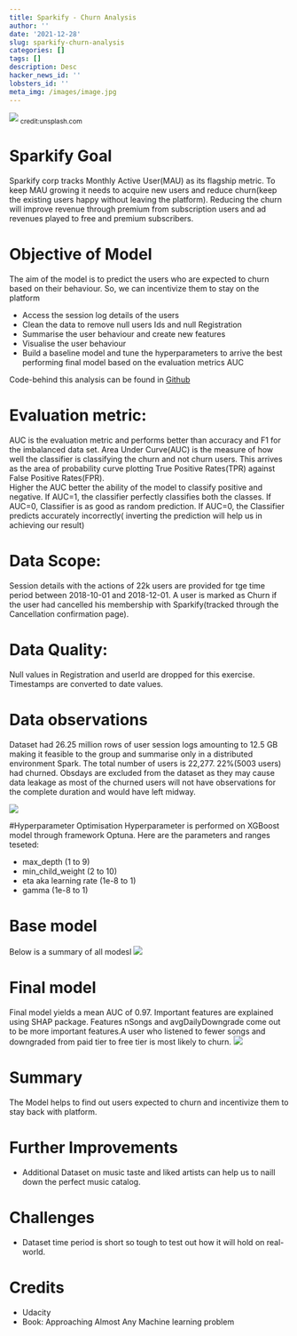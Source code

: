 ```yaml
---
title: Sparkify - Churn Analysis
author: ''
date: '2021-12-28'
slug: sparkify-churn-analysis
categories: []
tags: []
description: Desc
hacker_news_id: ''
lobsters_id: ''
meta_img: /images/image.jpg
---
```

![](/post/2021-11-28-sparkify-churn-analysis_files/music.jpeg)
<sub>credit:unsplash.com</sub>

# Sparkify Goal
Sparkify corp tracks Monthly Active User(MAU) as its flagship metric. To keep MAU growing it needs to acquire new users and reduce churn(keep the existing users happy without leaving the platform). Reducing the churn will improve revenue through premium from subscription users and ad revenues played to free and premium subscribers.

# Objective of Model
The aim of the model is to predict the users who are expected to churn based on their behaviour. So, we can incentivize them to stay on the platform
* Access the session log details of the users
* Clean the data to remove null users Ids and null Registration
* Summarise the user behaviour and create new features
* Visualise the user behaviour
* Build a baseline model and tune the hyperparameters to arrive the best performing final model based on the evaluation metrics AUC

Code-behind this analysis can be found in  [Github](https://github.com/in-balamurugan/sparkify_user_churn)


# Evaluation metric:
AUC is the evaluation metric and performs better than accuracy and F1 for the imbalanced data set. Area Under Curve(AUC) is the measure of how well the classifier is classifying the churn and not churn users. This arrives as the area of probability curve plotting True Positive Rates(TPR) against False Positive Rates(FPR). <br>
Higher the AUC better the ability of the model to classify positive and negative. If AUC=1, the classifier perfectly classifies both the classes. If AUC=0, Classifier is as good as random prediction. If AUC=0, the Classifier predicts accurately incorrectly( inverting the prediction will help us in achieving our result)

# Data Scope:
Session details with the actions of 22k users are provided for tge time period between 2018-10-01 and 2018-12-01. A user is marked as Churn if the user had cancelled his membership with Sparkify(tracked through the Cancellation confirmation page).


# Data Quality:
Null values in Registration and userId are dropped for this exercise. Timestamps are converted to date values.


# Data observations
Dataset had 26.25 million rows of user session logs amounting to 12.5 GB making it feasible to the group and summarise only in a distributed environment Spark. The total number of users is 22,277. 22%(5003 users) had churned. Obsdays are excluded from the dataset as they may cause data leakage as most of the churned users will not have observations for the complete duration and would have left midway.

![](/post/2021-11-28-sparkify-churn-analysis_files/churned_users.png)

#Hyperparameter Optimisation
Hyperparameter is performed on XGBoost model through framework Optuna.
Here are the  parameters and ranges teseted:
* max_depth (1 to 9)
* min_child_weight (2 to 10)
* eta aka learning rate (1e-8 to 1)
* gamma (1e-8 to 1)
  
# Base model
Below is a summary of all modesl
![](/post/2021-11-28-sparkify-churn-analysis_files/summary.png)

# Final model 
Final model yields a mean AUC of 0.97.
Important features are explained using SHAP package. Features nSongs and avgDailyDowngrade come out to be more important features.A user who listened to fewer songs and downgraded from paid tier to free tier is most likely to churn.
![](/post/2021-11-28-sparkify-churn-analysis_files/imp_features.png)

# Summary
The Model helps to find out users expected to churn and incentivize them to stay back with platform.

# Further Improvements
* Additional Dataset on music taste and liked artists can help us to naill down the perfect music catalog.

# Challenges
* Dataset time period is short so tough to test out how it will hold on real-world.

# Credits
* Udacity
* Book: Approaching Almost Any Machine learning problem